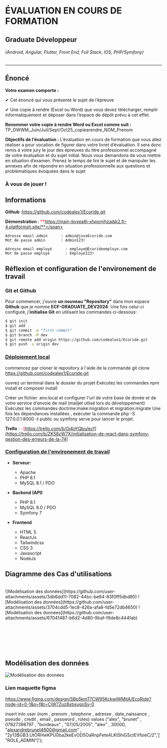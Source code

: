 # ÉVALUATION EN COURS DE FORMATION
## Graduate Développeur
###### (Android, Angular, Flutter, Front End, Full Stack, IOS, PHP/Symfony)

---

## Énoncé

**Votre examen comporte :**

✔ Cet énoncé qui vous présente le sujet de l’épreuve

✔ Une copie à rendre (Excel ou Word) que vous devez télécharger, remplir informatiquement et déposer dans l’espace de dépôt prévu à cet effet.


**Renommer votre copie à rendre Word ou Excel comme suit :**
TP_DWWM_Juin/Juil/Sept/Oct25_copiearendre_NOM_Prenom

**Objectifs de l’évaluation :**
L’évaluation en cours de formation que vous allez réaliser a pour vocation de figurer dans votre livret d’évaluation. Il sera donc remis à votre jury le jour des épreuves du titre professionnel accompagné de votre évaluation et du sujet initial.
Nous vous demandons de vous mettre en situation d’examen. Prenez le temps de lire le sujet et de manipuler les annexes afin de répondre en situation professionnelle aux questions et problématiques évoquées dans le sujet


### À vous de jouer !

## Informations

**Github** :https://github.com/codealex1/Ecoride.git

**Démonstration** : <span style="color:red">**https://main-bvxea6i-xhpxmjhzaibk2.fr-4.platformsh.site/**</span>

    Adresse email admin      : admin@joseEcoride.com
    Mot de passe admin       : Admin123!

    Adresse email employé      : employe@Ecorideemploye.com
    Mot de passe employé       : Employe123!

   

## Réflexion et configuration de l'environement de travail 

### Git et Github

Pour commencer, j'ouvre **un nouveau "Repository"** dans mon espace **Github** que je nomme **ECF-GRADUATE_DEV2024**.
Une fois celui-ci configuré, j'**initialise Git** en utilisant les commandes ci-dessous:

```bash
$ git init
$ git add .
$ git commit -m "first commit"
$ git branch -M dev
$ git remote add origin https://github.com/codealex1/Ecoride.git
$ git push -u origin dev
```

### <span style="text-decoration:underline">Déploiement local</span>

commencez par cloner le repository à l'aide de la commande git clone https://github.com/codealex1/Ecoride.git

ouvrez un terminal dans le dossier du projet
Exécutez les commandes npm install et composer install

Créer un fichier .env.local et configurer l'url de votre base de donée et de votre service d'envoie de mail (mailjet utlisé lors du développement)
Exécutez les commandes doctrine:make:migration et migration:migrate
Une fois les dépendances installées , exécuter la commande php -S 127.0.0.1:8000 -t public ou symfony serve pour lancer le projet.




**Trello** : <span style="color:red">: [https://trello.com/b/Gj4oYQbu/ecf](https://trello.com/b/ZK58zW7X/initialisation-de-react-dans-symfony-gestion-des-erreurs-de-la-74)</span>



### <span style="text-decoration:underline">Configuration de l'environement de travail</span>


- **Serveur:**
    + Apache
    + PHP 8.1
    + MySQL 8.1 / PDO


- **Backend (API)**
    + PHP 8.1
    + MySQL 8.0 / PDO
    + Symfony 7


- **Frontend**
    + HTML 5
    + ReactJs
    + Tailwindcss
    + CSS 3
    + Javascript
    + NodeJs
    


## Diagramme des Cas d'utilisations

<br />
![Modélisation des données](https://github.com/user-attachments/assets/3db6dd11-7082-44bc-be64-83f0ff5dbd80)
![Modélisation des données](https://github.com/user-attachments/assets/3704cdd5-1ec8-426a-afa8-fd5e72db4650)
![Modélisation des données](https://github.com/user-attachments/assets/67041487-b6d2-4d80-9baf-f9de8c444fab)


<br /><br />

<br /><br />
## Modélisation des données

![Modélisation des données](https://github.com/user-attachments/assets/5d0bcce1-f271-4a05-8e51-738e13669fae)



### Lien maquette figma 

https://www.figma.com/design/SBp5kmT7CW95KckwjWMitA/EcoRide?node-id=0-1&p=f&t=CiW7Zuz8xbxugoSy-0




insert into user (nom , prenom , telephone , adresse , date_naissance , pseudo , credit , email , password , roles) values ("alex", "brunet" , 07827398797 , "bordeaux" , "07/05/2005", "alex" , 30000, "alexandrebrunet4600@gmail.com" , "$2y$13$GB3.UtORHwKPU0ba2keEvOD5OaRnpFete4LKt5hiGSctEVfsieC/2",'[ "ROLE_ADMIN"]');
